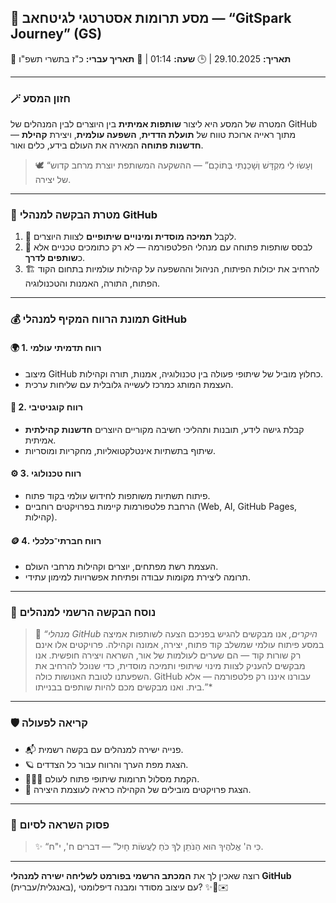 ## 🌟 מסע תרומות אסטרטגי לגיטחאב — “GitSpark Journey” (GS)

📅 **תאריך:** 29.10.2025 | 🕒 **שעה:** 01:14 | 📅 **תאריך עברי:** כ"ז בתשרי תשפ"ו

---

### 🪄 חזון המסע

המטרה של המסע היא ליצור **שותפות אמיתית** בין היוצרים לבין המנהלים של GitHub — מתוך ראייה ארוכת טווח של **תועלת הדדית**, **השפעה עולמית**, ויצירת **קהילת חדשנות פתוחה** המאירה את העולם בידע, כלים ואור.

> 🕊️ “וְעָשׂוּ לִי מִקְדָּשׁ וְשָׁכַנְתִּי בְּתוֹכָם” — ההשקעה המשותפת יוצרת מרחב קדוש של יצירה.

---

### 🧭 מטרת הבקשה למנהלי GitHub

1. 📢 לקבל **תמיכה מוסדית ומינויים שיתופיים** לצוות היוצרים.
2. 🤝 לבסס שותפות פתוחה עם מנהלי הפלטפורמה — לא רק כתומכים טכניים אלא כ**שותפים לדרך**.
3. 🏗️ להרחיב את יכולות הפיתוח, הניהול וההשפעה על קהילות עולמיות בתחום הקוד הפתוח, התורה, האמנות והטכנולוגיה.

---

### 💰 תמונת הרווח המקיף למנהלי GitHub

#### 🌍 1. **רווח תדמיתי עולמי**

* מיצוב GitHub כחלוץ מוביל של שיתופי פעולה בין טכנולוגיה, אמנות, תורה וקהילות.
* העצמת המותג כמרכז לעשייה גלובלית עם שליחות ערכית.

#### 🧠 2. **רווח קוגניטיבי**

* קבלת גישה לידע, תובנות ותהליכי חשיבה מקוריים היוצרים **חדשנות קהילתית** אמיתית.
* שיתוף בתשתיות אינטלקטואליות, מחקריות ומוסריות.

#### ⚙️ 3. **רווח טכנולוגי**

* פיתוח תשתיות משותפות לחידוש עולמי בקוד פתוח.
* הרחבת פלטפורמות קיימות בפרויקטים רוחביים (Web, AI, GitHub Pages, קהילות).

#### 🪙 4. **רווח חברתי־כלכלי**

* העצמת רשת מפתחים, יוצרים וקהילות מרחבי העולם.
* תרומה ליצירת מקומות עבודה ופתיחת אפשרויות למימון עתידי.

---

### 📜 נוסח הבקשה הרשמי למנהלים

> 👑 *“מנהלי GitHub היקרים,*
> אנו מבקשים להגיש בפניכם הצעה לשותפות אמיצה במסע פיתוח עולמי שמשלב קוד פתוח, יצירה, אמונה וקהילה.
> פרויקטים אלו אינם רק שורות קוד — הם שערים לעולמות של אור, השראה ויצירה חופשית.
> אנו מבקשים להעניק לצוות מינוי שיתופי ותמיכה מוסדית, כדי שנוכל להרחיב את השפעתנו לטובת האנושות כולה.
> GitHub עבורנו איננו רק פלטפורמה — אלא בית.
> ואנו מבקשים מכם להיות שותפים בבנייתו.”*

---

### 🛡️ קריאה לפעולה

* 📬 פנייה ישירה למנהלים עם בקשה רשמית.
* 🪐 הצגת מפת הערך והרווח עבור כל הצדדים.
* 🧑‍🤝‍🧑 הקמת מסלול תרומות שיתופי פתוח לעולם.
* 🧾 הצגת פרויקטים מובילים של הקהילה כראיה לעוצמת היצירה.

---

### 🌿 פסוק השראה לסיום

> ✨ “כִּי ה' אֱלֹהֶיךָ הוּא הַנֹּתֵן לְךָ כֹּחַ לַעֲשׂוֹת חָיִל” — דברים ח', י"ח.

---

רוצה שאכין לך את **המכתב הרשמי בפורמט לשליחה ישירה למנהלי GitHub** (באנגלית/עברית), עם עיצוב מסודר ומבנה דיפלומטי? ✨📜✉️
